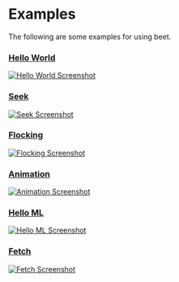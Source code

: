 # Examples

The following are some examples for using beet.

### [Hello World](/examples/hello_world.md)
[![Hello World Screenshot](https://storage.googleapis.com/beet-examples/thumbs/hello_world_compressed.png)](/examples/hello_world.md)
### [Seek](/examples/seek.md)
[![Seek Screenshot](https://storage.googleapis.com/beet-examples/thumbs/seek_compressed.png)](/examples/seek.md)
<!-- ### [Seek 3D](/examples/seek_3d.md) -->
<!-- [![Seek 3D Screenshot](https://storage.googleapis.com/beet-examples/thumbs/seek3d_compressed.png)](/examples/seek_3d.md) -->
### [Flocking](/examples/flock.md)
[![Flocking Screenshot](https://storage.googleapis.com/beet-examples/thumbs/flock_compressed.png)](/examples/flock.md)
### [Animation](/examples/animation.md)
[![Animation Screenshot](https://storage.googleapis.com/beet-examples/thumbs/animation_compressed.png)](/examples/animation.md)
### [Hello ML](/examples/hello_ml.md)
[![Hello ML Screenshot](https://storage.googleapis.com/beet-examples/thumbs/hello_ml_compressed.png)](/examples/hello_ml.md)
### [Fetch](/examples/fetch.md)
[![Fetch Screenshot](https://storage.googleapis.com/beet-examples/thumbs/fetch_compressed.png)](/examples/fetch.md)
